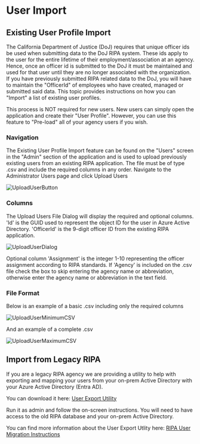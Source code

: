 # User Import

## Existing User Profile Import

The California Department of Justice (DoJ) requires that unique officer ids be used when submitting data to the DoJ RIPA system. These ids apply to the user for the entire lifetime of their employment/association at an agency. Hence, once an officer id is submitted to the DoJ it must be maintained and used for that user until they are no longer associated with the organization. If you have previously submitted RIPA related data to the DoJ, you will have to maintain the "OfficerId" of employees who have created, managed or submitted said data. This topic provides instructions on how you can "Import" a list of existing user profiles.

This process is NOT required for new users. New users can simply open the application and create their "User Profile". However, you can use this feature to "Pre-load" all of your agency users if you wish.

### Navigation

The Existing User Profile Import feature can be found on the "Users" screen in the "Admin" section of the application and is used to upload previously existing users from an existing RIPA application. The file must be of type .csv and include the required columns in any order. Navigate to the Administrator Users page and click Upload Users

![UploadUserButton](https://user-images.githubusercontent.com/83732510/128557273-790fd939-dc43-461b-a3c3-2594e4b9c9c7.PNG)

### Columns

The Upload Users File Dialog will display the required and optional columns. 'Id' is the GUID used to represent the object ID for the user in Azure Active Directory. 'OfficerId' is the 9-digit officer ID from the existing RIPA application.

![UploadUserDialog](https://user-images.githubusercontent.com/83732510/128557424-c7da3d9f-7e4a-46c7-9649-478f55838625.PNG)

Optional column 'Assignment' is the integer 1-10 representing the officer assignment according to RIPA standards. If 'Agency' is included on the .csv file check the box to skip entering the agency name or abbreviation, otherwise enter the agency name or abbreviation in the text field.

### File Format

Below is an example of a basic .csv including only the required columns

![UploadUserMinimumCSV](https://user-images.githubusercontent.com/83732510/128557482-6068bd5d-1106-4d43-af78-5f25d9623b92.PNG)

And an example of a complete .csv

![UploadUserMaximumCSV](https://user-images.githubusercontent.com/83732510/128557449-2bfa3263-a6b9-472c-9c5d-e3d51c5c899a.PNG)

## Import from Legacy RIPA

If you are a legacy RIPA agency we are providing a utility to help with exporting and mapping your users from your on-prem Active Directory with your Azure Active Directory (Entra AD).

You can download it here: [User Export Utility](./assets/RIPAUserMigration_exe.zip)

Run it as admin and follow the on-screen instructions. You will need to have access to the old RIPA database and your on-prem Active Directory.

You can find more information about the User Export Utlity here: [RIPA User Migration Instructions](./assets/RIPA_User_Migration_Instructions.pdf)

